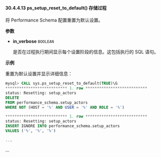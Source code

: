 #### 30.4.4.13 ps_setup_reset_to_default() 存储过程

将 Performance Schema 配置重置为默认设置。

**参数**

- **in_verbose** `BOOLEAN`
  
  是否在过程执行期间显示每个设置阶段的信息。这包括执行的 SQL 语句。

**示例**

重置为默认设置并显示详细信息：

```sql
mysql> CALL sys.ps_setup_reset_to_default(TRUE)\G
*************************** 1. row ***************************
status: Resetting: setup_actors
DELETE
FROM performance_schema.setup_actors
WHERE NOT (HOST = '%' AND USER = '%' AND ROLE = '%')

*************************** 1. row ***************************
status: Resetting: setup_actors
INSERT IGNORE INTO performance_schema.setup_actors
VALUES ('%', '%', '%')

...
```

...
